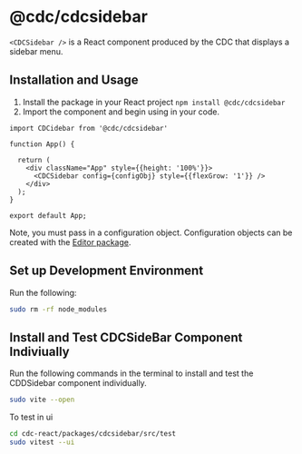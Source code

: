 # @cdc/cdcsidebar

`<CDCSidebar />` is a React component produced by the CDC that displays a sidebar menu.

## Installation and Usage

1. Install the package in your React project `npm install @cdc/cdcsidebar`
2. Import the component and begin using in your code.

```JSX
import CDCidebar from '@cdc/cdcsidebar'

function App() {

  return (
    <div className="App" style={{height: '100%'}}>
      <CDCSidebar config={configObj} style={{flexGrow: '1'}} />
    </div>
  );
}

export default App;
```

Note, you must pass in a configuration object. Configuration objects can be created with the [Editor package](https://github.com/CDCgov/cdc-open-viz/tree/main/packages/editor).

## Set up Development Environment

Run the following:

```sh
sudo rm -rf node_modules
```

## Install and Test CDCSideBar Component Indiviually

Run the following commands in the terminal to install and test the CDDSidebar component individually.

```sh
sudo vite --open
```

To test in ui

```sh
cd cdc-react/packages/cdcsidebar/src/test
sudo vitest --ui
```
